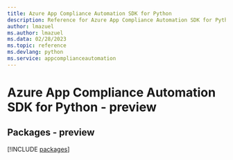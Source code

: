 ```yaml
---
title: Azure App Compliance Automation SDK for Python
description: Reference for Azure App Compliance Automation SDK for Python
author: lmazuel
ms.author: lmazuel
ms.data: 02/28/2023
ms.topic: reference
ms.devlang: python
ms.service: appcomplianceautomation
---
```

# Azure App Compliance Automation SDK for Python - preview
## Packages - preview
[!INCLUDE [packages](app-compliance-automation-index.md)]